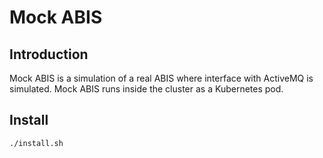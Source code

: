 # Mock ABIS

## Introduction
Mock ABIS is a simulation of a real ABIS where interface with ActiveMQ is simulated. Mock ABIS runs inside the cluster as a Kubernetes pod.

## Install
```sh
./install.sh
```


  

